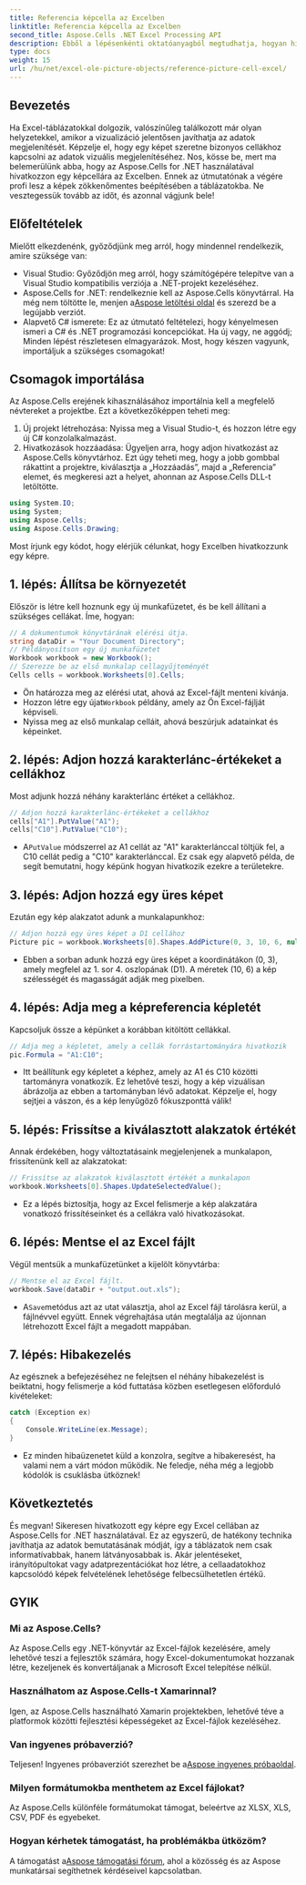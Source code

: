 ```yaml
---
title: Referencia képcella az Excelben
linktitle: Referencia képcella az Excelben
second_title: Aspose.Cells .NET Excel Processing API
description: Ebből a lépésenkénti oktatóanyagból megtudhatja, hogyan hivatkozhat egy képcellára az Excelben az Aspose.Cells for .NET használatával. Javítsa ki táblázatait.
type: docs
weight: 15
url: /hu/net/excel-ole-picture-objects/reference-picture-cell-excel/
---
```

## Bevezetés
Ha Excel-táblázatokkal dolgozik, valószínűleg találkozott már olyan helyzetekkel, amikor a vizualizáció jelentősen javíthatja az adatok megjelenítését. Képzelje el, hogy egy képet szeretne bizonyos cellákhoz kapcsolni az adatok vizuális megjelenítéséhez. Nos, kösse be, mert ma belemerülünk abba, hogy az Aspose.Cells for .NET használatával hivatkozzon egy képcellára az Excelben. Ennek az útmutatónak a végére profi lesz a képek zökkenőmentes beépítésében a táblázatokba. Ne vesztegessük tovább az időt, és azonnal vágjunk bele!
## Előfeltételek
Mielőtt elkezdenénk, győződjünk meg arról, hogy mindennel rendelkezik, amire szüksége van:
- Visual Studio: Győződjön meg arról, hogy számítógépére telepítve van a Visual Studio kompatibilis verziója a .NET-projekt kezeléséhez.
- Aspose.Cells for .NET: rendelkeznie kell az Aspose.Cells könyvtárral. Ha még nem töltötte le, menjen a[Aspose letöltési oldal](https://releases.aspose.com/cells/net/) és szerezd be a legújabb verziót.
- Alapvető C# ismerete: Ez az útmutató feltételezi, hogy kényelmesen ismeri a C# és .NET programozási koncepciókat. Ha új vagy, ne aggódj; Minden lépést részletesen elmagyarázok.
Most, hogy készen vagyunk, importáljuk a szükséges csomagokat!
## Csomagok importálása
Az Aspose.Cells erejének kihasználásához importálnia kell a megfelelő névtereket a projektbe. Ezt a következőképpen teheti meg:
1. Új projekt létrehozása: Nyissa meg a Visual Studio-t, és hozzon létre egy új C# konzolalkalmazást.
2. Hivatkozások hozzáadása: Ügyeljen arra, hogy adjon hivatkozást az Aspose.Cells könyvtárhoz. Ezt úgy teheti meg, hogy a jobb gombbal rákattint a projektre, kiválasztja a „Hozzáadás”, majd a „Referencia” elemet, és megkeresi azt a helyet, ahonnan az Aspose.Cells DLL-t letöltötte.
```csharp
using System.IO;
using System;
using Aspose.Cells;
using Aspose.Cells.Drawing;
```
Most írjunk egy kódot, hogy elérjük célunkat, hogy Excelben hivatkozzunk egy képre.
## 1. lépés: Állítsa be környezetét
Először is létre kell hoznunk egy új munkafüzetet, és be kell állítani a szükséges cellákat. Íme, hogyan:
```csharp
// A dokumentumok könyvtárának elérési útja.
string dataDir = "Your Document Directory";
// Példányosítson egy új munkafüzetet
Workbook workbook = new Workbook();
// Szerezze be az első munkalap cellagyűjteményét
Cells cells = workbook.Worksheets[0].Cells;
```
 
- Ön határozza meg az elérési utat, ahová az Excel-fájlt menteni kívánja.
-  Hozzon létre egy újat`Workbook` példány, amely az Ön Excel-fájlját képviseli.
- Nyissa meg az első munkalap celláit, ahová beszúrjuk adatainkat és képeinket.
## 2. lépés: Adjon hozzá karakterlánc-értékeket a cellákhoz
Most adjunk hozzá néhány karakterlánc értéket a cellákhoz. 
```csharp
// Adjon hozzá karakterlánc-értékeket a cellákhoz
cells["A1"].PutValue("A1");
cells["C10"].PutValue("C10");
```
 
-  A`PutValue` módszerrel az A1 cellát az "A1" karakterlánccal töltjük fel, a C10 cellát pedig a "C10" karakterlánccal. Ez csak egy alapvető példa, de segít bemutatni, hogy képünk hogyan hivatkozik ezekre a területekre.
## 3. lépés: Adjon hozzá egy üres képet
Ezután egy kép alakzatot adunk a munkalapunkhoz:
```csharp
// Adjon hozzá egy üres képet a D1 cellához
Picture pic = workbook.Worksheets[0].Shapes.AddPicture(0, 3, 10, 6, null);
```
 
- Ebben a sorban adunk hozzá egy üres képet a koordinátákon (0, 3), amely megfelel az 1. sor 4. oszlopának (D1). A méretek (10, 6) a kép szélességét és magasságát adják meg pixelben.
## 4. lépés: Adja meg a képreferencia képletét
Kapcsoljuk össze a képünket a korábban kitöltött cellákkal.
```csharp
// Adja meg a képletet, amely a cellák forrástartományára hivatkozik
pic.Formula = "A1:C10";
```

- Itt beállítunk egy képletet a képhez, amely az A1 és C10 közötti tartományra vonatkozik. Ez lehetővé teszi, hogy a kép vizuálisan ábrázolja az ebben a tartományban lévő adatokat. Képzelje el, hogy sejtjei a vászon, és a kép lenyűgöző fókuszponttá válik!
## 5. lépés: Frissítse a kiválasztott alakzatok értékét
Annak érdekében, hogy változtatásaink megjelenjenek a munkalapon, frissítenünk kell az alakzatokat:
```csharp
// Frissítse az alakzatok kiválasztott értékét a munkalapon
workbook.Worksheets[0].Shapes.UpdateSelectedValue();
```

- Ez a lépés biztosítja, hogy az Excel felismerje a kép alakzatára vonatkozó frissítéseinket és a cellákra való hivatkozásokat.
## 6. lépés: Mentse el az Excel fájlt
Végül mentsük a munkafüzetünket a kijelölt könyvtárba:
```csharp
// Mentse el az Excel fájlt.
workbook.Save(dataDir + "output.out.xls");
```

-  A`Save`metódus azt az utat választja, ahol az Excel fájl tárolásra kerül, a fájlnévvel együtt. Ennek végrehajtása után megtalálja az újonnan létrehozott Excel fájlt a megadott mappában.
## 7. lépés: Hibakezelés
Az egésznek a befejezéséhez ne felejtsen el néhány hibakezelést is beiktatni, hogy felismerje a kód futtatása közben esetlegesen előforduló kivételeket:
```csharp
catch (Exception ex)
{
    Console.WriteLine(ex.Message);
}
```

- Ez minden hibaüzenetet küld a konzolra, segítve a hibakeresést, ha valami nem a várt módon működik. Ne feledje, néha még a legjobb kódolók is csuklásba ütköznek!
## Következtetés
És megvan! Sikeresen hivatkozott egy képre egy Excel cellában az Aspose.Cells for .NET használatával. Ez az egyszerű, de hatékony technika javíthatja az adatok bemutatásának módját, így a táblázatok nem csak informatívabbak, hanem látványosabbak is. Akár jelentéseket, irányítópultokat vagy adatprezentációkat hoz létre, a cellaadatokhoz kapcsolódó képek felvételének lehetősége felbecsülhetetlen értékű.
## GYIK
### Mi az Aspose.Cells?
Az Aspose.Cells egy .NET-könyvtár az Excel-fájlok kezelésére, amely lehetővé teszi a fejlesztők számára, hogy Excel-dokumentumokat hozzanak létre, kezeljenek és konvertáljanak a Microsoft Excel telepítése nélkül.
### Használhatom az Aspose.Cells-t Xamarinnal?
Igen, az Aspose.Cells használható Xamarin projektekben, lehetővé téve a platformok közötti fejlesztési képességeket az Excel-fájlok kezeléséhez.
### Van ingyenes próbaverzió?
 Teljesen! Ingyenes próbaverziót szerezhet be a[Aspose ingyenes próbaoldal](https://releases.aspose.com/).
### Milyen formátumokba menthetem az Excel fájlokat?
Az Aspose.Cells különféle formátumokat támogat, beleértve az XLSX, XLS, CSV, PDF és egyebeket.
### Hogyan kérhetek támogatást, ha problémákba ütközöm?
 A támogatást a[Aspose támogatási fórum](https://forum.aspose.com/c/cells/9), ahol a közösség és az Aspose munkatársai segíthetnek kérdéseivel kapcsolatban.